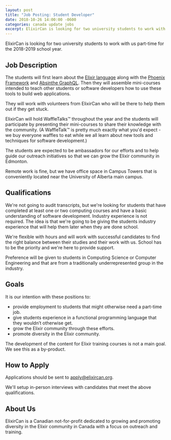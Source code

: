 ```yaml
---
layout: post
title: "Job Posting: Student Developer"
date: 2018-10-26 14:00:00 -0600
categories: canada update jobs
excerpt: ElixirCan is looking for two university students to work with us part-time for the 2018-2019 school year.
---
```


ElixirCan is looking for two university students to work with us part-time for the 2018-2019 school year.

## Job Description

The students will first learn about the [Elixir language](https://elixir-lang.org) along
with the [Phoenix Framework](https://phoenixframework.org) and
[Absinthe GraphQL](http://absinthe-graphql.org). Then they will assemble mini-courses intended to teach other
students or software developers how to use these tools to build web applications.

They will work with volunteers from ElixirCan who will be there to help them out if they get stuck.

ElixirCan will hold WaffleTalks™ throughout the year and the students will participate
by presenting their mini-courses to share their knowledge with the community. (A WaffleTalk™ is pretty much exactly what you'd expect - we buy everyone waffles to eat while we all learn about new tools and techniques for software development.)

The students are expected to be ambassadors for our efforts and to help guide our outreach
initiatives so that we can grow the Elixir community in Edmonton.

Remote work is fine, but we have office space in Campus Towers that is conveniently located near the University of Alberta main campus.

## Qualifications

We're not going to audit transcripts, but we're looking for students that have completed at least one
or two computing courses and have a basic understanding of software development. Industry experience is
not required. The idea is that we're going to be giving the students industry experience that will help them
later when they are done school.

We're flexible with hours and will work with successful candidates to find the right balance between their studies
and their work with us. School has to be the priority and we're here to provide support.

Preference will be given to students in Computing Science or Computer Engineering and that are from a traditionally
underrepresented group in the industry.

## Goals

It is our intention with these positions to:

- provide employment to students that might otherwise need a part-time job.
- give students experience in a functional programming language that they wouldn’t otherwise get.
- grow the Elixir community through these efforts.
- promote diversity in the Elixir community.

The development of the content for Elixir training courses is not a main goal. We see this as a by-product.

## How to Apply

Applications should be sent to [apply@elixircan.org](mailto:apply@elixircan.org).

We'll setup in-person interviews with candidates that meet the above qualifications.

## About Us

ElixirCan is a Canadian not-for-profit dedicated to growing and promoting diversity in the Elixir community in
Canada with a focus on outreach and training.
